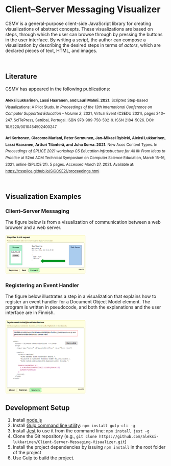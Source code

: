 # Client–Server Messaging Visualizer

CSMV is a general-purpose client-side JavaScript library for creating visualizations of abstract concepts. These visualizations are based on steps, through which the user can browse through by pressing the buttons in the user interface. By writing a *script*, the author can compose a visualization by describing the desired steps in terms of *actors*, which are declared pieces of text, HTML, and images.


<br/>

## Literature

CSMV has appeared in the following publications:

<sub>**Aleksi Lukkarinen, Lassi Haaranen, and Lauri Malmi. 2021.** Scripted Step-based Visualizations: A Pilot Study. In *Proceedings of the 13th International Conference on Computer Supported Education – Volume 2*, 2021, Virtual Event (CSEDU 2021), pages 240–247. SciTePress, Setúbal, Portugal. ISBN 978-989-758-502-9. ISSN 2184-5026. DOI: 10.5220/0010454502400247</sub>

<sub>**Ari Korhonen, Giacomo Mariani, Peter Sormunen, Jan-Mikael Rybicki, Aleksi Lukkarinen, Lassi Haaranen, Artturi Tilanterä, and Juha Sorva. 2021.** New Acos Content Types. In *Proceedings of SPLICE 2021 workshop CS Education Infrastructure for All III: From Ideas to Practice* at 52nd ACM Technical Symposium on Computer Science Education, March 15–16, 2021, online (SPLICE’21). 5 pages. Accessed March 27, 2021. Available at: https://cssplice.github.io/SIGCSE21/proceedings.html</sub>



<br/>

## Visualization Examples

### Client–Server Messaging

The figure below is from a visualization of communication between a web browser and a web server.

<img src="doc/github/csmv-vis-ex-ajax-get.png" alt="" width="50%" height="50%" />


### Registering an Event Handler

The figure below illustrates a step in a visualization that explains how to register an event handler for a Document Object Model element. The program is written in pseudocode, and both the explanations and the user interface are in Finnish.

<img src="doc/github/csmv-vis-ex-edp.png" alt="" width="50%" height="50%" />



<br/>

## Development Setup

1. Install [node.js](https://nodejs.org/en/)
2. Install [Gulp command line utility](https://gulpjs.com/): `npm install gulp-cli -g`
3. Install [Jest](https://jestjs.io/) to use it from the command line: `npm install jest -g`
4. Clone the Git repository (e.g., `git clone https://github.com/aleksi-lukkarinen/Client-Server-Messaging-Visualizer.git`)
5. Install the project dependencies by issuing `npm install` in the root folder of the project
6. Use Gulp to build the project.
